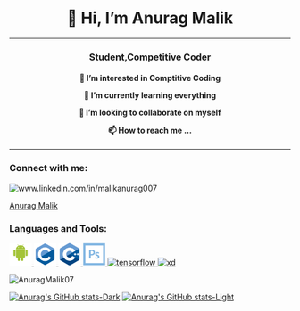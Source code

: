 
<h1 align="center">👋 Hi, I’m Anurag Malik</h1>
<hr>
<h3 align="center">Student,Competitive Coder</h3>

<h4 align="center">

 👀 I’m interested in Comptitive Coding

 🌱 I’m currently learning everything

 💞️ I’m looking to collaborate on myself

 📫 How to reach me ...
</h4>
<hr>
<h3 align="left">Connect with me:</h3>
<p align="left">
<img align="center" src="https://raw.githubusercontent.com/rahuldkjain/github-profile-readme-generator/master/src/images/icons/Social/linked-in-alt.svg" alt="www.linkedin.com/in/malikanurag007" height="30" width="40" />
 <div class="badge-base LI-profile-badge" data-locale="en_US" data-size="medium" data-theme="light" data-type="VERTICAL" data-vanity="malikanurag007" data-version="v1"><a class="badge-base__link LI-simple-link" href="https://in.linkedin.com/in/malikanurag007?trk=profile-badge">Anurag Malik</a></div>
</p>


              
<h3 align="left">Languages and Tools:</h3>
<p align="left"> <a href="https://developer.android.com" target="_blank" rel="noreferrer"> <img src="https://raw.githubusercontent.com/devicons/devicon/master/icons/android/android-original-wordmark.svg" alt="android" width="40" height="40"/> </a> <a href="https://www.cprogramming.com/" target="_blank" rel="noreferrer"> <img src="https://raw.githubusercontent.com/devicons/devicon/master/icons/c/c-original.svg" alt="c" width="40" height="40"/> </a> <a href="https://www.w3schools.com/cpp/" target="_blank" rel="noreferrer"> <img src="https://raw.githubusercontent.com/devicons/devicon/master/icons/cplusplus/cplusplus-original.svg" alt="cplusplus" width="40" height="40"/> </a> <a href="https://www.photoshop.com/en" target="_blank" rel="noreferrer"> <img src="https://raw.githubusercontent.com/devicons/devicon/master/icons/photoshop/photoshop-line.svg" alt="photoshop" width="40" height="40"/> </a> <a href="https://www.tensorflow.org" target="_blank" rel="noreferrer"> <img src="https://www.vectorlogo.zone/logos/tensorflow/tensorflow-icon.svg" alt="tensorflow" width="40" height="40"/> </a> <a href="https://www.adobe.com/products/xd.html" target="_blank" rel="noreferrer"> <img src="https://cdn.worldvectorlogo.com/logos/adobe-xd.svg" alt="xd" width="40" height="40"/> </a> </p>

<p align="left"> <img src="https://komarev.com/ghpvc/?username=blazingfire03&label=Profile%20views&color=0e75b6&style=flat" alt="AnuragMalik07" /> </p>

[![Anurag's GitHub stats-Dark](https://github-readme-stats.vercel.app/api?username=AnuragMalik07&show_icons=true&theme=dark#gh-dark-mode-only)](https://github.com/anuraghazra/github-readme-stats#gh-dark-mode-only)
[![Anurag's GitHub stats-Light](https://github-readme-stats.vercel.app/api?username=AnuragMalik07&show_icons=true&theme=default#gh-light-mode-only)](https://github.com/anuraghazra/github-readme-stats#gh-light-mode-only)
<!--<p><img align="center" src="https://github-readme-stats.vercel.app/api/top-langs?username=blazingfire03&show_icons=true&locale=en&layout=compact" alt="blazingfire03" /></p>

<!--<p align="left"> <img src="https://komarev.com/ghpvc/?username=blazingfire03&label=Profile%20views&color=0e75b6&style=flat" alt="AnuragMalik07" /> </p>
</h3>
<!---<p><img align="center" src="https://github-readme-streak-stats.herokuapp.com/?user=blazingfire03&" alt="blazingfire03" /></p>
<!---
AnuragMalik07/AnuragMalik07 is a ✨ special ✨ repository because its `README.md` (this file) appears on your GitHub profile.
You can click the Preview link to take a look at your changes.
--->
